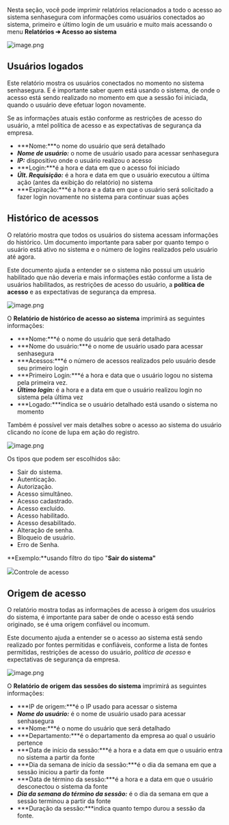 Nesta seção, você pode imprimir relatórios relacionados a todo o acesso ao sistema senhasegura com informações como usuários conectados ao sistema, primeiro e último login de um usuário e muito mais acessando o menu **Relatórios ➔ Acesso ao sistema**

![image.png](https://cdn.document360.io/5a1d58df-64ce-42a2-8b23-688477d32f33/Images/Documentation/image%28145%29.png)

## Usuários logados

Este relatório mostra os usuários conectados no momento no sistema senhasegura. E é importante saber quem está usando o sistema, de onde o acesso está sendo realizado no momento em que a sessão foi iniciada, quando o usuário deve efetuar logon novamente.

Se as informações atuais estão conforme as restrições de acesso do usuário, a mtel política de acesso e as expectativas de segurança da empresa.

* ***Nome:***o nome do usuário que será detalhado
* ***Nome de usuário:*** o nome de usuário usado para acessar senhasegura
* ***IP:*** dispositivo onde o usuário realizou o acesso
* ***Login:***é a hora e data em que o acesso foi iniciado
* ***Últ. Requisição:*** é a hora e data em que o usuário executou a última ação (antes da exibição do relatório) no sistema
* ***Expiração:***é a hora e a data em que o usuário será solicitado a fazer login novamente no sistema para continuar suas ações

## Histórico de acessos

O relatório mostra que todos os usuários do sistema acessam informações do histórico. Um documento importante para saber por quanto tempo o usuário está ativo no sistema e o número de logins realizados pelo usuário até agora.

Este documento ajuda a entender se o sistema não possui um usuário habilitado que não deveria e mais informações estão conforme a lista de usuários habilitados, as restrições de acesso do usuário, a **política de acesso** e as expectativas de segurança da empresa.

![image.png](https://cdn.document360.io/5a1d58df-64ce-42a2-8b23-688477d32f33/Images/Documentation/image%28146%29.png)

O **Relatório de histórico de acesso ao sistema** imprimirá as seguintes informações:

* ***Nome:***é o nome do usuário que será detalhado
* ***Nome do usuário:***é o nome de usuário usado para acessar senhasegura
* ***Acessos:***é o número de acessos realizados pelo usuário desde seu primeiro login
* ***Primeiro Login:***é a hora e data que o usuário logou no sistema pela primeira vez.
* ***Último login:*** é a hora e a data em que o usuário realizou login no sistema pela última vez
* ***Logado:***indica se o usuário detalhado está usando o sistema no momento

Também é possível ver mais detalhes sobre o acesso ao sistema do usuário clicando no ícone de lupa em ação do registro.

![image.png](https://cdn.document360.io/5a1d58df-64ce-42a2-8b23-688477d32f33/Images/Documentation/image%28147%29.png)

Os tipos que podem ser escolhidos são:

* Sair do sistema.
* Autenticação.
* Autorização.
* Acesso simultâneo.
* Acesso cadastrado.
* Acesso excluído.
* Acesso habilitado.
* Acesso desabilitado.
* Alteração de senha.
* Bloqueio de usuário.
* Erro de Senha.

**Exemplo:**usando filtro do tipo "**Sair do sistema"**

![](https://cdn.document360.io/5a1d58df-64ce-42a2-8b23-688477d32f33/Images/Documentation/image-1668800681168.png)Controle de acesso 

  


## Origem de acesso

O relatório mostra todas as informações de acesso à origem dos usuários do sistema, é importante para saber de onde o acesso está sendo originado, se é uma origem confiável ou incomum.

Este documento ajuda a entender se o acesso ao sistema está sendo realizado por fontes permitidas e confiáveis, conforme a lista de fontes permitidas, restrições de acesso do usuário, *política de acesso* e expectativas de segurança da empresa.

![image.png](https://cdn.document360.io/5a1d58df-64ce-42a2-8b23-688477d32f33/Images/Documentation/image%28148%29.png)

O **Relatório de origem das sessões do sistema** imprimirá as seguintes informações:

* ***IP de origem:***é o IP usado para acessar o sistema
* ***Nome do usuário:*** é o nome de usuário usado para acessar senhasegura
* ***Nome:***é o nome do usuário que será detalhado
* ***Departamento:***é o departamento da empresa ao qual o usuário pertence
* ***Data de início da sessão:***é a hora e a data em que o usuário entra no sistema a partir da fonte
* ***Dia da semana de início da sessão:***é o dia da semana em que a sessão iniciou a partir da fonte
* ***Data de término da sessão:***é a hora e a data em que o usuário desconectou o sistema da fonte
* ***Dia da semana do término da sessão:*** é o dia da semana em que a sessão terminou a partir da fonte
* ***Duração da sessão:***indica quanto tempo durou a sessão da fonte.
